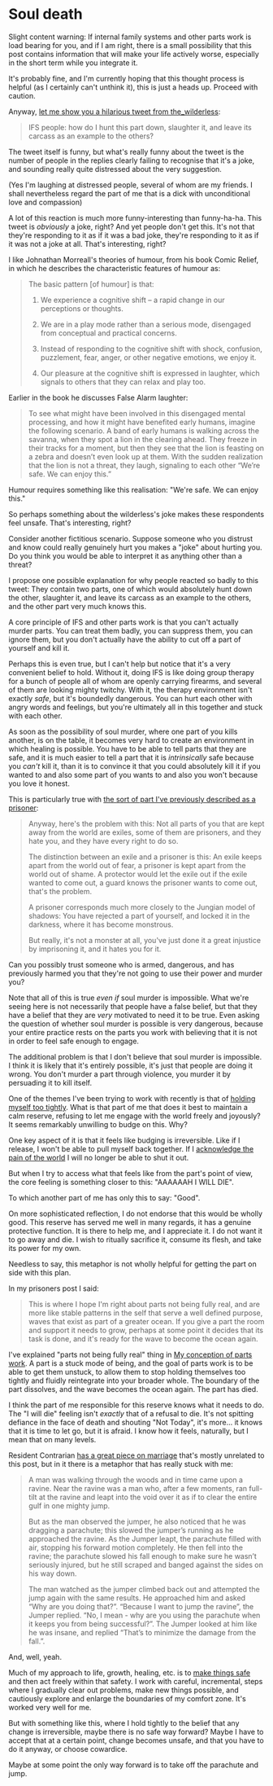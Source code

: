 # Soul death

Slight content warning: If internal family systems and other parts work is load bearing for you, and if I am right, there is a small possibility that this post contains information that will make your life actively worse, especially in the short term while you integrate it.

It's probably fine, and I'm currently hoping that this thought process is helpful (as I certainly can't unthink it), this is just a heads up. Proceed with caution.

Anyway, [let me show you a hilarious tweet from the_wilderless](https://twitter.com/the_wilderless/status/1456619189171638276):

> IFS people: how do I hunt this part down, slaughter it, and leave its carcass as an example to the others?

The tweet itself is funny, but what's really funny about the tweet is the number of people in the replies clearly failing to recognise that it's a joke, and sounding really quite distressed about the very suggestion.

(Yes I'm laughing at distressed people, several of whom are my friends. I shall nevertheless regard the part of me that is a dick with unconditional love and compassion)

A lot of this reaction is much more funny-interesting than funny-ha-ha. This tweet is *obviously* a joke, right? And yet people don't get this. It's not that they're responding to it as if it was a bad joke, they're responding to it as if it was not a joke at all. That's interesting, right?

I like Johnathan Morreall's theories of humour, from his book Comic Relief, in which he describes the characteristic features of humour as:

> The basic pattern [of humour] is that:
>
> 1. We experience a cognitive shift – a rapid change in our perceptions or thoughts.
>
> 2. We are in a play mode rather than a serious mode, disengaged from conceptual and practical concerns.
>
> 3. Instead of responding to the cognitive shift with shock, confusion, puzzlement, fear, anger, or other negative emotions, we enjoy it.
>
> 4. Our pleasure at the cognitive shift is expressed in laughter, which signals to others that they can relax and play too.

Earlier in the book he discusses False Alarm laughter:

> To see what might have been involved in this disengaged mental processing, and how it might have benefited early humans, imagine the following scenario. A band of early humans is walking across the savanna, when they spot a lion in the clearing ahead. They freeze in their tracks for a moment, but then they see that the lion is feasting on a zebra and doesn’t even look up at them. With the sudden realization that the lion is not a threat, they laugh, signaling to each other “We’re safe. We can enjoy this.”

Humour requires something like this realisation: "We're safe. We can enjoy this."

So perhaps something about the wilderless's joke makes these respondents feel unsafe. That's interesting, right?

Consider another fictitious scenario. Suppose someone who you distrust and know could really genuinely hurt you makes a "joke" about hurting you. Do you think you would be able to interpret it as anything other than a threat?

I propose one possible explanation for why people reacted so badly to this tweet: They contain two parts, one of which would absolutely hunt down the other, slaughter it, and leave its carcass as an example to the others, and the other part very much knows this.

A core principle of IFS and other parts work is that you can't actually murder parts. You can treat them badly, you can suppress them, you can ignore them, but you don't actually have the ability to cut off a part of yourself and kill it.

Perhaps this is even true, but I can't help but notice that it's a very convenient belief to hold. Without it, doing IFS is like doing group therapy for a bunch of people all of whom are openly carrying firearms, and several of them are looking mighty twitchy. With it, the therapy environment isn't exactly *safe*, but it's boundedly dangerous. You can hurt each other with angry words and feelings, but you're ultimately all in this together and stuck with each other.

As soon as the possibility of soul murder, where one part of you kills another, is on the table, it becomes very hard to create an environment in which healing is possible. You have to be able to tell parts that they are safe, and it is much easier to tell a part that it is *intrinsically* safe because you *can't* kill it, than it is to convince it that you could absolutely kill it if you wanted to and also some part of you wants to and also you won't because you love it honest.

This is particularly true with [the sort of part I've previously described as a prisoner](https://notebook.drmaciver.com/posts/2021-11-12-10:11.html):

> Anyway, here's the problem with this: Not all parts of you that are kept away from the world are exiles, some of them are prisoners, and they hate you, and they have every right to do so.
>
> The distinction between an exile and a prisoner is this: An exile keeps apart from the world out of fear, a prisoner is kept apart from the world out of shame. A protector would let the exile out if the exile wanted to come out, a guard knows the prisoner wants to come out, that's the problem.
>
> A prisoner corresponds much more closely to the Jungian model of shadows: You have rejected a part of yourself, and locked it in the darkness, where it has become monstrous.
>
> But really, it's not a monster at all, you've just done it a great injustice by imprisoning it, and it hates you for it.

Can you possibly trust someone who is armed, dangerous, and has previously harmed you that they're not going to use their power and murder you?

Note that all of this is true *even if* soul murder is impossible. What we're seeing here is not necessarily that people have a false belief, but that they have a belief that they are *very* motivated to need it to be true. Even asking the question of whether soul murder is possible is very dangerous, because your entire practice rests on the parts you work with believing that it is not in order to feel safe enough to engage.

The additional problem is that I don't believe that soul murder is impossible. I think it is likely that it's entirely possible, it's just that people are doing it wrong. You don't murder a part through violence, you murder it by persuading it to kill itself.

One of the themes I've been trying to work with recently is  that of [holding myself too tightly](https://notebook.drmaciver.com/posts/2022-01-22-17:13.html). What is that part of me that does it best to maintain a calm reserve, refusing to let me engage with the world freely and joyously? It seems remarkably unwilling to budge on this. Why?

One key aspect of it is that it feels like budging is irreversible. Like if I release, I won't be able to pull myself back together. If I [acknowledge the pain of the world](https://notebook.drmaciver.com/posts/2022-01-23-13:27.html) I will no longer be able to shut it out.

But when I try to access what that feels like from the part's point of view, the core feeling is something closer to this: "AAAAAAH I WILL DIE".

To which another part of me has only this to say: "Good".

On more sophisticated reflection, I do not endorse that this would be wholly good. This reserve has served me well in many regards, it has a genuine protective function. It is there to help me, and I appreciate it. I do not want it to go away and die. I wish to ritually sacrifice it, consume its flesh, and take its power for my own.

Needless to say, this metaphor is not wholly helpful for getting the part on side with this plan.

In my prisoners post I said:

> This is where I hope I'm right about parts not being fully real, and are more like stable patterns in the self that serve a well defined purpose, waves that exist as part of a greater ocean. If you give a part the room and support it needs to grow, perhaps at some point it decides that its task is done, and it's ready for the wave to become the ocean again.

I've explained "parts not being fully real" thing in [My conception of parts work](https://notebook.drmaciver.com/posts/2021-11-15-18:31.html). A part is a stuck mode of being, and the goal of parts work is to be able to get them unstuck, to allow them to stop holding themselves too tightly and fluidly reintegrate into your broader whole. The boundary of the part dissolves, and the wave becomes the ocean again. The part has died.

I think the part of me responsible for this reserve knows what it needs to do. The "I will die" feeling isn't *exactly* that of a refusal to die. It's not spitting defiance in the face of death and shouting "Not Today", it's more... it knows that it is time to let go, but it is afraid. I know how it feels, naturally, but I mean that on many levels.

Resident Contrarian [has a great piece on marriage](https://www.residentcontrarian.com/p/unsolicited-advice-on-the-institute) that's mostly unrelated to this post, but in it there is a metaphor that has really stuck with me:

> A man was walking through the woods and in time came upon a ravine. Near the ravine was a man who, after a few moments, ran full-tilt at the ravine and leapt into the void over it as if to clear the entire gulf in one mighty jump.
>
> But as the man observed the jumper, he also noticed that he was dragging a parachute; this slowed the jumper’s running as he approached the ravine. As the Jumper leapt, the parachute filled with air, stopping his forward motion completely. He then fell into the ravine; the parachute slowed his fall enough to make sure he wasn’t seriously injured, but he still scraped and banged against the sides on his way down.
>
> The man watched as the jumper climbed back out and attempted the jump again with the same results. He approached him and asked “Why are you doing that?”. “Because I want to jump the ravine”, the Jumper replied. “No, I mean - why are you using the parachute when it keeps you from being successful?”. The Jumper looked at him like he was insane, and replied “That’s to minimize the damage from the fall.”.

And, well, yeah.

Much of my approach to life, growth, healing, etc. is to [make things safe](https://notebook.drmaciver.com/posts/2020-03-18-11:24.html) and then act freely within that safety. I work with careful, incremental, steps where I gradually clear out problems, make new things possible, and cautiously explore and enlarge the boundaries of my comfort zone. It's worked very well for me.

But with something like this, where I hold tightly to the belief that any change is irreversible, maybe there is no safe way forward? Maybe I have to accept that at a certain point, change becomes unsafe, and that you have to do it anyway, or choose cowardice.

Maybe at some point the only way forward is to take off the parachute and jump.
